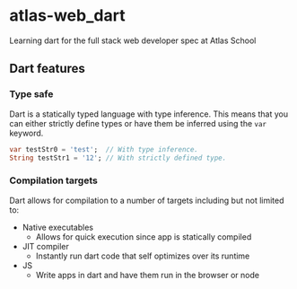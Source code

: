 # atlas-web_dart

Learning dart for the full stack web developer spec at Atlas School

## Dart features

### Type safe

Dart is a statically typed language with type inference. This means that you can either strictly define types or have them be inferred using the ```var``` keyword.

```dart
var testStr0 = 'test';  // With type inference.
String testStr1 = '12'; // With strictly defined type.
```

### Compilation targets

Dart allows for compilation to a number of targets including but not limited to:
  - Native executables
    - Allows for quick execution since app is statically compiled
  - JIT compiler
    - Instantly run dart code that self optimizes over its runtime
  - JS
    - Write apps in dart and have them run in the browser or node